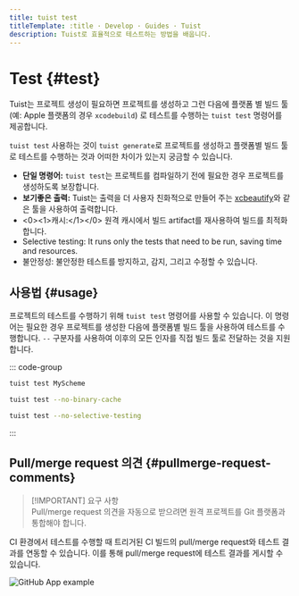 ```yaml
---
title: tuist test
titleTemplate: :title · Develop · Guides · Tuist
description: Tuist로 효율적으로 테스트하는 방법을 배웁니다.
---
```


# Test {#test}

Tuist는 프로젝트 생성이 필요하면 프로젝트를 생성하고 그런 다음에 플랫폼 별 빌드 툴 (예: Apple 플랫폼의 경우 `xcodebuild`) 로 테스트를 수행하는 <LocalizedLink href="/cli/test">`tuist test`</LocalizedLink> 명령어를 제공합니다.

<LocalizedLink href="/cli/test">`tuist test`</LocalizedLink> 사용하는 것이 <LocalizedLink href="/cli/generate">`tuist generate`</LocalizedLink>로 프로젝트를 생성하고 플랫폼별 빌드 툴로 테스트를 수행하는 것과 어떠한 차이가 있는지 궁금할 수 있습니다.

- **단일 명령어:** <LocalizedLink href="/cli/test">`tuist test`</LocalizedLink>는 프로젝트를 컴파일하기 전에 필요한 경우 프로젝트를 생성하도록 보장합니다.
- **보기좋은 출력:** Tuist는 출력을 더 사용자 친화적으로 만들어 주는 [xcbeautify](https://github.com/cpisciotta/xcbeautify)와 같은 툴을 사용하여 출력합니다.
- <0><1>캐시:</1></0> 원격 캐시에서 빌드 artifact를 재사용하여 빌드를 최적화 합니다.
- <LocalizedLink href="/guides/develop/test/selective-testing"><bold>Selective testing:</bold></LocalizedLink> It runs only the tests that need to be run, saving time and resources.
- <LocalizedLink href="/guides/develop/test/flakiness"><bold>불안정성:</bold></LocalizedLink> 불안정한 테스트를 방지하고, 감지, 그리고 수정할 수 있습니다.

## 사용법 {#usage}

프로젝트의 테스트를 수행하기 위해 `tuist test` 명령어를 사용할 수 있습니다. 이 명령어는 필요한 경우 프로젝트를 생성한 다음에 플랫폼별 빌드 툴을 사용하여 테스트를 수행합니다. `--` 구분자를 사용하여 이후의 모든 인자를 직접 빌드 툴로 전달하는 것을 지원합니다.

::: code-group

```bash [Running scheme tests]
tuist test MyScheme
```

```bash [Running all tests without binary cache]
tuist test --no-binary-cache
```

```bash [Running all tests without selective testing]
tuist test --no-selective-testing
```

:::

## Pull/merge request 의견 {#pullmerge-request-comments}

> [!IMPORTANT] 요구 사항\
> Pull/merge request 의견을 자동으로 받으려면 <LocalizedLink href="/server/introduction/accounts-and-projects">원격 프로젝트</LocalizedLink>를 <LocalizedLink href="/server/introduction/integrations#git-platforms">Git 플랫폼</LocalizedLink>과 통합해야 합니다.

CI 환경에서 테스트를 수행할 때 트리거된 CI 빌드의 pull/merge request와 테스트 결과를 연동할 수 있습니다. 이를 통해 pull/merge request에 테스트 결과를 게시할 수 있습니다.

![GitHub App example](/images/contributors/scheme-arguments.png)
